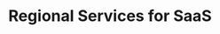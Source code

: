 ---
pcx_content_type: navigation
title: Regional Services for SaaS
external_link: /data-localization/regional-services/get-started/
weight: 2
_build:
  publishResources: false
  render: never
---